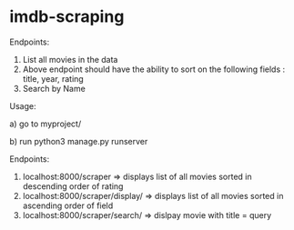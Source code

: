  # imdb-scraping
Endpoints:
 1) List all movies in the data
 2) Above endpoint should have the ability to sort on the following fields : title, year, rating
 3) Search by Name

Usage:
  
  a) go to myproject/
  
  b) run python3 manage.py runserver
  
  
Endpoints: 
 1) localhost:8000/scraper => displays list of all movies sorted in descending order of rating
 2) localhost:8000/scraper/display/<field> => displays list of all movies sorted in ascending order of field
 3) localhost:8000/scraper/search/<query> => dislpay movie with title = query
